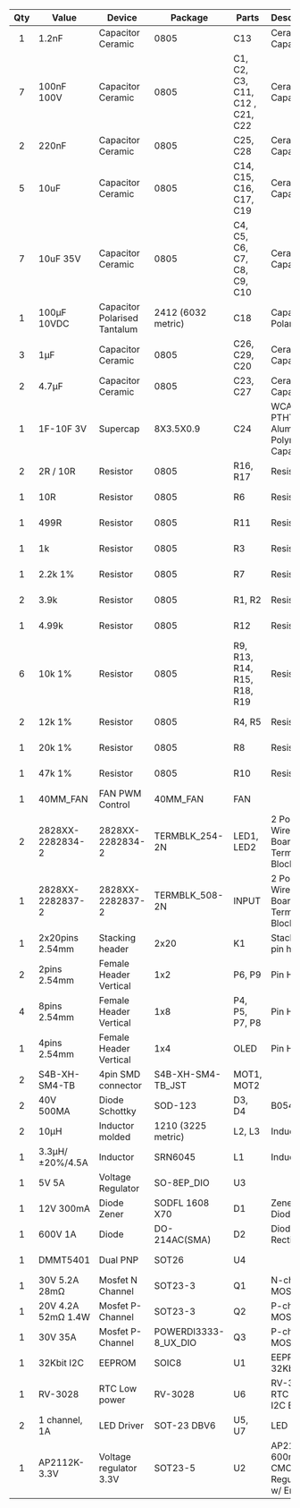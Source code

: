 Qty|Value             |Device                      |Package             |Parts                          |Description                                       |MPN                  |Order Link |Alternative MPN | Alternative Order Link
:-:|----------------|----------------------------|--------------------|-------------------------------|--------------------------------------------------|---------------------|-----------|----------------|-----------------------
1  |1.2nF             |Capacitor Ceramic           |0805                |C13                            |Ceramic Capacitors                                |C0805C122K5RACTU     |https://www.mouser.fr/ProductDetail/KEMET/C0805C122K5RACTU/?qs=NIa6rHQlSswqUPePPDFdig%3D%3D|                |
7  |100nF 100V        |Capacitor Ceramic           |0805                |C1, C2, C3, C11, C12 , C21, C22|Ceramic Capacitors                                |CL21B104KCFSFNE      |https://www.mouser.fr/ProductDetail/Samsung-Electro-Mechanics/CL21B104KCFSFNE/?qs=yOVawPpwOwlgEcd1Ttc9BA%3D%3D | |
2  |220nF             |Capacitor Ceramic           |0805                |C25, C28                       |Ceramic Capacitors                                |CL21B224KBFNNNG      |https://www.mouser.fr/ProductDetail/Samsung-Electro-Mechanics/CL21B224KBFNNNG/?qs=hqM3L16%252Bxld2kKInBt3c6Q%3D%3D | | 
5  |10uF              |Capacitor Ceramic           |0805                |C14, C15, C16, C17, C19        |Ceramic Capacitors                                |CL21A106KOQNNNG      |https://www.mouser.fr/ProductDetail/Samsung-Electro-Mechanics/CL21A106KOQNNNG/?qs=hqM3L16%252BxlcMWI7QbqH0LA%3D%3D | |
7  |10uF 35V          |Capacitor Ceramic           |0805                |C4, C5, C6, C7, C8, C9, C10    |Ceramic Capacitors                                |GRM21BR61H106KE43L   |https://www.mouser.fr/ProductDetail/Murata-Electronics/GRM21BR61H106KE43L/?qs=lYGu3FyN48cBZlIduWKclg%3D%3D | |
1  |100µF 10VDC       |Capacitor Polarised Tantalum|2412 (6032 metric)  |C18                            |Capacitor Polarised                               |TPSC107K010T0200     |https://www.mouser.fr/ProductDetail/AVX/TPSC107K010T0200/?qs=%2Fha2pyFaduiZPcj7UUG8CecpOo2UHFHg6mJX9az5PlmwOj8%2FRFv3qA%3D%3D | |
3  |1µF               |Capacitor Ceramic           |0805                |C26, C29, C20                  |Ceramic Capacitors                                |CL21B105KAFNFNE      |https://www.mouser.fr/ProductDetail/Samsung-Electro-Mechanics/CL21B105KAFNFNE/?qs=%252B6g0mu59x7LIqMOGGtEcpA%3D%3D | | 
2  |4.7µF             |Capacitor Ceramic           |0805                |C23, C27                       |Ceramic Capacitors                                |CL21A475KAQNNNG      |https://www.mouser.fr/ProductDetail/Samsung-Electro-Mechanics/CL21A475KAQNNNG/?qs=yOVawPpwOwnnyiHyGRHclw%3D%3D | | 
1  |1F-10F 3V         |Supercap                    |8X3.5X0.9           |C24                            |WCAP-PTHT Aluminum Polymer Capacitors             |DSF106Q3R0           |https://www.mouser.fr/ProductDetail/Cornell-Dubilier-CDE/DSF106Q3R0/?qs=TiOZkKH1s2RiCLa3r8Elsw%3D%3D |SCCR16E205PRB |https://www.mouser.fr/ProductDetail/AVX/SCCR16E205PRB/?qs=qSfuJ%252Bfl%2Fd7eMHsQ5Du%252B0w%3D%3D
2  |2R / 10R          |Resistor                    |0805                |R16, R17                       |Resistors                                         |CRCW08052R00FKEA     |https://www.mouser.fr/ProductDetail/Vishay-Dale/CRCW08052R00FKEA/?qs=sGAEpiMZZMvdGkrng054t1VbmbR8V6nMYkjW88fKAys%3D | | 
1  |10R               |Resistor                    |0805                |R6                             |Resistors                                         |CRCW080510R0FKEAC    |https://www.mouser.fr/ProductDetail/Vishay-Dale/CRCW080510R0FKEAC/?qs=sGAEpiMZZMvdGkrng054t0DrEhLhGh8gUet6HMFspYNp5h1axhY5mw%3D%3D | |
1  |499R              |Resistor                    |0805                |R11                            |Resistors                                         |CR0805-FX-4990ELF    |https://www.mouser.fr/ProductDetail/Bourns/CR0805-FX-4990ELF/?qs=sGAEpiMZZMvdGkrng054t%252BRNGJdg958RPRT4PRu8QUk%3D | | 
1  |1k                |Resistor                    |0805                |R3                             |Resistors                                         |CRCW08051K00FKEAC    |https://www.mouser.fr/ProductDetail/Vishay-Dale/CRCW08051K00FKEAC/?qs=sGAEpiMZZMvdGkrng054t0PR8nwhaYvFk03hm7%252BP4yw%3D | | 
1  |2.2k 1%           |Resistor                    |0805                |R7                             |Resistors                                         |CRCW08052K20FKEA     |https://www.mouser.fr/ProductDetail/Vishay-Dale/CRCW08052K20FKEA/?qs=sGAEpiMZZMvdGkrng054txEw7b1YnvGuFFC5Og%2FqMn8%3D | | 
2  |3.9k              |Resistor                    |0805                |R1, R2                         |Resistors                                         |CRCW08053K90FKEA     |https://www.mouser.fr/ProductDetail/Vishay-Dale/CRCW08053K90FKEA/?qs=sGAEpiMZZMvdGkrng054txEw7b1YnvGuTYngavIqSY8%3D | | 
1  |4.99k             |Resistor                    |0805                |R12                            |Resistors                                         |CRCW08054K99FKEAC    |https://www.mouser.fr/ProductDetail/Vishay-Dale/CRCW08054K99FKEAC/?qs=sGAEpiMZZMvdGkrng054t0DrEhLhGh8g%2F7ymnn7FEGW0GG%2FpsF6WEQ%3D%3D | | 
6  |10k 1%            |Resistor                    |0805                |R9, R13, R14, R15, R18, R19    |Resistors                                         |CRCW080510K0FKEAC    |https://www.mouser.fr/ProductDetail/Vishay-Dale/CRCW080510K0FKEAC/?qs=sGAEpiMZZMvdGkrng054t0DrEhLhGh8gfqkSxP9fr9ZR4z%2FeBWdvcw%3D%3D | |
2  |12k 1%            |Resistor                    |0805                |R4, R5                         |Resistors                                         |CRCW080512K0FKEA     |https://www.mouser.fr/ProductDetail/Vishay-Dale/CRCW080512K0FKEA/?qs=sGAEpiMZZMvdGkrng054txEw7b1YnvGu5Vau95zlXps%3D | |
1  |20k 1%            |Resistor                    |0805                |R8                             |Resistors                                         |CRCW080520K0FKEAC    |https://www.mouser.fr/ProductDetail/Vishay-Dale/CRCW080520K0FKEAC/?qs=sGAEpiMZZMvdGkrng054t0DrEhLhGh8gy1%2FAQRrEahhEgDysdi6Y0w%3D%3D | | 
1  |47k 1%            |Resistor                    |0805                |R10                            |Resistors                                         |CRCW080547K0FKEAC    |https://www.mouser.fr/ProductDetail/Vishay-Dale/CRCW080547K0FKEAC/?qs=sGAEpiMZZMvdGkrng054t0DrEhLhGh8gUgaxOQtvYvv91DEGwPYUUg%3D%3D | | 
1  |40MM_FAN          |FAN PWM Control             |40MM_FAN            |FAN                            |                                                  |NF-A4x10 5V PWM      |https://www.amazon.fr/NF-A4x10-5V-PWM-Ventilateur-silencieux/dp/B07DXS86G7/ | | 
2  |2828XX-2282834-2  |2828XX-2282834-2            |TERMBLK_254-2N      |LED1, LED2                     |2 Position Wire to Board Terminal Block           |282834-2             |https://fr.farnell.com/buchanan-te-connectivity/282834-2/terminal-block-pcb-30-16awg-2/dp/2112482?st=282834-2 |1814841 + 1814980 |https://www.mouser.fr/ProductDetail/Phoenix-Contact/1814841/?qs=%2Fha2pyFadugD6Bmywnn0QUWDHSwFu5N4gQjMqCsq5LQ%3D + 
1  |2828XX-2282837-2  |2828XX-2282837-2            |TERMBLK_508-2N      |INPUT                          |2 Position Wire to Board Terminal Block           |TC0203620000G        |https://www.mouser.fr/ProductDetail/Amphenol-Anytek/TC0203620000G/?qs=Mv7BduZupUiHURQaUHJ1XQ%3D%3D |1792863|https://www.mouser.fr/ProductDetail/Phoenix-Contact/1792863/?qs=YjJcVSlHJPU69DDcZ8WVCg%3D%3D 
1  |2x20pins 2.54mm   |Stacking header             |2x20                |K1                             |Stacking pin header                               |M20-6102045          |https://fr.farnell.com/harwin/m20-6102045/fiche-femelle-pc-104-20voies/dp/1569230 | | 
2  |2pins 2.54mm      |Female Header Vertical      |1x2                 |P6, P9                         |Pin Header                                        |801-87-040-10-001101 |https://www.mouser.fr/ProductDetail/Preci-dip/801-87-040-10-001101/?qs=FtMuP6KVi2Q5EJHayha1aA%3D%3D | | 
4  |8pins 2.54mm      |Female Header Vertical      |1x8                 |P4, P5, P7, P8                 |Pin Header                                        |combined with above  | | | 
1  |4pins 2.54mm      |Female Header Vertical      |1x4                 |OLED                           |Pin Header                                        |combined with above  | | | 
2  |S4B-XH-SM4-TB     |4pin SMD connector          |S4B-XH-SM4-TB_JST   |MOT1, MOT2                     |                                                  |S4B-XH-SM4-TB(LF)(SN)|https://fr.farnell.com/jst-japan-solderless-terminals/s4b-xh-sm4-tb-lf-sn/connecteur-header-4pos-2-5mm-1/dp/2399335 | | 
2  |40V 500MA         |Diode Schottky              |SOD-123             |D3, D4                         |B0540W                                            |B0540W-7-F           |https://www.mouser.fr/ProductDetail/Diodes-Incorporated/B0540W-7-F/?qs=YXkucIlFnjz2bH5zQm6HNw%3D%3D | | 
2  |10µH              |Inductor molded             |1210 (3225 metric)  |L2, L3                         |Inductor                                          |CBC3225T100KR        |https://www.mouser.fr/ProductDetail/Taiyo-Yuden/CBC3225T100KR/?qs=I6KAKw0tg2xBtBHDie3dYA%3D%3D | |
1  |3.3µH/±20%/4.5A   |Inductor                    |SRN6045             |L1                             |Inductor                                          |SRN6045TA-3R3Y       |https://www.mouser.fr/ProductDetail/Bourns/SRN6045TA-3R3Y/?qs=%2Fha2pyFaduixm1pedfESyrDoAGExuFam9impyPniigzQgJLIYoAwtQ%3D%3D | | 
1  |5V 5A             |Voltage Regulator           |SO-8EP_DIO          |U3                             |                                                  |AP64501SP-13         |https://www.mouser.fr/ProductDetail/Diodes-Incorporated/AP64501SP-13/?qs=P1JMDcb91o7FS0GU%252BW7TIQ%3D%3D | | 
1  |12V 300mA         |Diode Zener                 |SODFL 1608 X70      |D1                             |Zener Diode                                       |BZT52C12T-7          |https://www.mouser.fr/ProductDetail/621-BZT52C12T-7/ | | 
1  |600V 1A           |Diode                       |DO-214AC(SMA)       |D2                             |Diode Rectifier                                   |FM4005               |https://www.mouser.fr/ProductDetail/Rectron/FM4005/?qs=sGAEpiMZZMtbRapU8LlZDxWiYCajBUyV8CYZfLuTecw%3D | | 
1  |DMMT5401          |Dual PNP                    |SOT26               |U4                             |                                                  |DMMT5401-7-F         |https://www.mouser.fr/ProductDetail/Diodes-Incorporated/DMMT5401-7-F/?qs=hiZRsJxw0h3f7LzTPwvEFQ%3D%3D | | 
1  |30V 5.2A 28mΩ     |Mosfet N Channel            |SOT23-3             |Q1                             |N-channel MOSFET                                  |IRLML0030TRPBF       |https://www.mouser.fr/ProductDetail/Infineon-IR/IRLML0030TRPBF/?qs=9%252BKlkBgLFf0lLJi3xz1alg%3D%3D | | 
1  |20V 4.2A 52mΩ 1.4W|Mosfet P-Channel            |SOT23-3             |Q2                             |P-channel MOSFET                                  |DMG2305UX-7          |https://www.mouser.fr/ProductDetail/Diodes-Incorporated/DMG2305UX-7/?qs=L1DZKBg7t5F%2FNBHrjfxC%252Bg%3D%3D | | 
1  |30V 35A           |Mosfet P-Channel            |POWERDI3333-8_UX_DIO|Q3                             |P-channel MOSFET                                  |DMP3013SFV-7         |https://www.mouser.fr/ProductDetail/Diodes-Incorporated/DMP3013SFV-7/?qs=W0yvOO0ixfH1hnmiAtL1VQ%3D%3D | | 
1  |32Kbit I2C        |EEPROM                      |SOIC8               |U1                             |EEPROM 32Kbit                                     |M24C32-RMN6P         |https://www.mouser.fr/ProductDetail/STMicroelectronics/M24C32-RMN6P/?qs=eb%2FRSZx1fMs5wlkq%2FbnRHQ%3D%3D | | 
1  |RV-3028           |RTC Low power               |RV-3028             |U6                             |RV-3028 - RTC with I2C Bus                        |RV-3028-C7           |https://www.mouser.fr/ProductDetail/Micro-Crystal/RV-3028-C7-32768kHz-1ppm-TA-QC/?qs=u16ybLDytRaU7ZFJl2AxfQ%3D%3D | | 
2  |1 channel, 1A     |LED Driver                  |SOT-23 DBV6         |U5, U7                         |LED Driver                                        |TPS61165DBVR         |https://www.mouser.fr/ProductDetail/Texas-Instruments/TPS61165DBVR/?qs=HM7Ob9npyBLl0sTgi6JQSQ%3D%3D | | 
1  |AP2112K-3.3V      |Voltage regulator 3.3V      |SOT23-5             |U2                             |AP2112 - 600mA CMOS LDO Regulator w/ Enable       |AP2112K-3.3TRG1      |https://www.mouser.fr/ProductDetail/Diodes-Incorporated/AP2112K-33TRG1/?qs=x6A8l6qLYDDPYHosCdzh%2FA%3D%3D | | 
